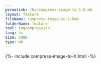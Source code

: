 ```yaml
---
permalink: /hi/compress-image-to-1-8-mb
layout: feature
fileName: compress-image-to-1-8mb
folderName: feature
tool: imgcompression
lang: hi
size: 1800
type: mb
---
```


{%- include compress-image-to-X.html -%}
